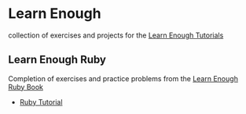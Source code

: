 # Learn Enough

collection of exercises and projects for the [Learn Enough Tutorials](https://www.learnenough.com)

## Learn Enough Ruby

Completion of exercises and practice problems from the [Learn Enough Ruby Book](https://www.learnenough.com/course/learn_enough_ruby/frontmatter)

- [Ruby Tutorial](./ruby_tutorial)